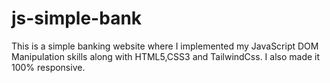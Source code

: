 # js-simple-bank
This is a simple banking website where I implemented my JavaScript DOM Manipulation skills along with HTML5,CSS3 and TailwindCss. I also made it 100% responsive.
